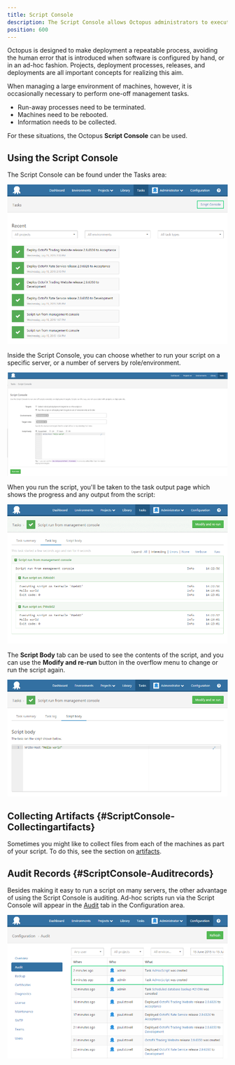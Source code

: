 ```yaml
---
title: Script Console
description: The Script Console allows Octopus administrators to execute scripts and perform adminsitrative tasks against individual or groups of deployment targets.
position: 600
---
```


Octopus is designed to make deployment a repeatable process, avoiding the human error that is introduced when software is configured by hand, or in an ad-hoc fashion. Projects, deployment processes, releases, and deployments are all important concepts for realizing this aim.

When managing a large environment of machines, however, it is occasionally necessary to perform one-off management tasks.

- Run-away processes need to be terminated.
- Machines need to be rebooted.
- Information needs to be collected.

For these situations, the Octopus **Script Console** can be used.

## Using the Script Console

The Script Console can be found under the Tasks area:

![](/docs/images/3048122/3277924.png "width=500")

Inside the Script Console, you can choose whether to run your script on a specific server, or a number of servers by role/environment.

![](/docs/images/3048122/5865617.png "width=500")

When you run the script, you'll be taken to the task output page which shows the progress and any output from the script:

![](/docs/images/3048122/3277922.png "width=500")

The **Script Body** tab can be used to see the contents of the script, and you can use the **Modify and re-run** button in the overflow menu to change or run the script again.

![](/docs/images/3048122/3277921.png "width=500")

## Collecting Artifacts {#ScriptConsole-Collectingartifacts}

Sometimes you might like to collect files from each of the machines as part of your script. To do this, see the section on [artifacts](/docs/deployment-process/artifacts.md).

## Audit Records {#ScriptConsole-Auditrecords}

Besides making it easy to run a script on many servers, the other advantage of using the Script Console is auditing. Ad-hoc scripts run via the Script Console will appear in the [Audit](/docs/administration/auditing.md) tab in the Configuration area.

![](/docs/images/3048122/3277919.png "width=500")
